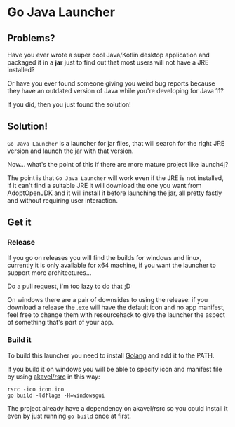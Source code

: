 # Go Java Launcher

## Problems?
Have you ever wrote a super cool Java/Kotlin desktop application and packaged it in a **jar** just to find out that most users will not have a JRE installed?

Or have you ever found someone giving you weird bug reports because they have an outdated version of Java while you're developing for Java 11?

If you did, then you just found the solution!

## Solution!
`Go Java Launcher` is a launcher for jar files, that will search for the right JRE version and launch the jar with that version.

Now... what's the point of this if there are more mature project like launch4j?

The point is that `Go Java Launcher` will work even if the JRE is not installed, if it can't find a suitable JRE it will download the one you want from AdoptOpenJDK and it will install it before launching the jar, all pretty fastly and without requiring user interaction.

## Get it

### Release

If you go on releases you will find the builds for windows and linux, currently it is only available for x64 machine, if you want the launcher to support more architectures...

Do a pull request, i'm too lazy to do that ;D

On windows there are a pair of downsides to using the release: 
if you download a release the .exe will have the default icon and no app manifest, feel free to change them with resourcehack to give the launcher the aspect of something that's part of your app.

### Build it

To build this launcher you need to install [Golang](https://golang.org/dl/) and add it to the PATH.

If you build it on windows you will be able to specify icon and manifest file by using [akavel/rsrc](github.com/akavel/rsrc) in this way:

```
rsrc -ico icon.ico
go build -ldflags -H=windowsgui
```

The project already have a dependency on akavel/rsrc so you could install it even by just running `go build` once at first.